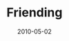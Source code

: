 ---
layout: message
category: message
series: "Force Feed"
title: "Friending"
date: 2010-05-02
message_id: 617
---